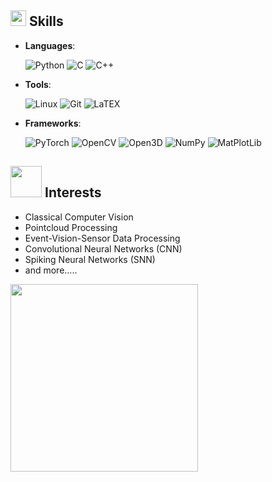 ## <img src="https://media2.giphy.com/media/QssGEmpkyEOhBCb7e1/giphy.gif?cid=ecf05e47a0n3gi1bfqntqmob8g9aid1oyj2wr3ds3mg700bl&rid=giphy.gif" width ="25"><b> Skills</b>

- **Languages**:
    
    ![Python](https://img.shields.io/badge/Python%20-%2314354C.svg?style=for-the-badge&logo=python&logoColor=white)
    ![C](https://img.shields.io/badge/C%20-%232370ED.svg?style=for-the-badge&logo=c&logoColor=white)
    ![C++](https://img.shields.io/badge/C++-00599C?style=for-the-badge&logo=C%2B%2B&logoColor=white)

- **Tools**:

    ![Linux](https://img.shields.io/badge/Linux-FCC624?style=for-the-badge&logo=linux&logoColor=black)
    ![Git](https://img.shields.io/badge/Git-F05032?style=for-the-badge&logo=git&logoColor=white)
    ![LaTEX](https://img.shields.io/badge/-LaTeX-008080?style=for-the-badge&logo=latex&logoColor=white)

- **Frameworks**:

    ![PyTorch](https://img.shields.io/badge/PyTorch-EE4C2C?style=for-the-badge&logo=PyTorch&logoColor=white)
    ![OpenCV](https://img.shields.io/badge/OpenCV-5C3EE8?style=for-the-badge&logo=opencv&logoColor=white)
    ![Open3D](https://img.shields.io/badge/open3d-%20?style=for-the-badge&labelColor=black&color=white)
    ![NumPy](https://img.shields.io/badge/NumPy-013243?style=for-the-badge&logo=numpy&logoColor=white)
    ![MatPlotLib](https://img.shields.io/badge/-Matplotlib-000000?style=for-the-badge&logo=python)


## <img src="https://media0.giphy.com/media/v1.Y2lkPTc5MGI3NjExdjl0cms4YzExc2VkOXRrZHhkbnU4NjJsNG1sOXEyeHpqZjl5a2huNCZlcD12MV9pbnRlcm5hbF9naWZfYnlfaWQmY3Q9cw/IbgaMPs8P7Y4hQe6yh/giphy.gif" width="50"> <b> Interests</b>

* Classical Computer Vision
* Pointcloud Processing
* Event-Vision-Sensor Data Processing
* Convolutional Neural Networks (CNN)
* Spiking Neural Networks (SNN)
* and more.....

<img src="https://media.giphy.com/media/v1.Y2lkPTc5MGI3NjExaDZqY3RiMTcyYzI3d3R2OXY2ZGpmeXY0Mnc0dHh6YWhkeXVnYWFnOSZlcD12MV9pbnRlcm5hbF9naWZfYnlfaWQmY3Q9Zw/QBd2kLB5qDmysEXre9/giphy.gif" width="300">

